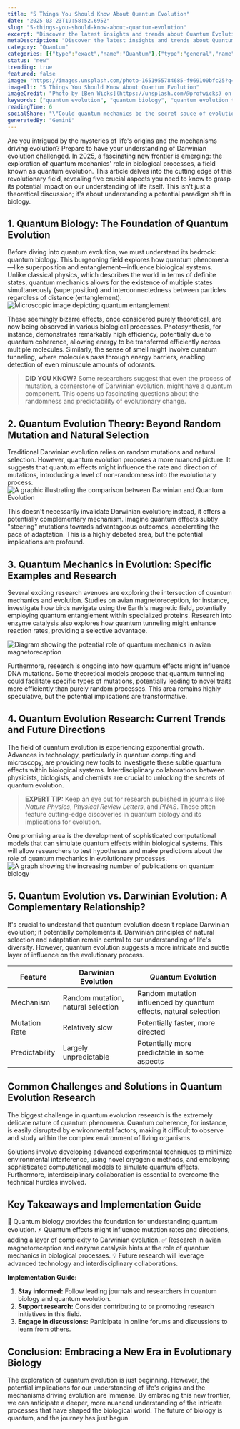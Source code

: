 ```yaml
---
title: "5 Things You Should Know About Quantum Evolution"
date: "2025-03-23T19:58:52.695Z"
slug: "5-things-you-should-know-about-quantum-evolution"
excerpt: "Discover the latest insights and trends about Quantum Evolution. This comprehensive guide covers everything you need to know about Quantum Evolution in 2025."
metaDescription: "Discover the latest insights and trends about Quantum Evolution. This comprehensive guide covers everything you need to know about Quantum Evolution in 202..."
category: "Quantum"
categories: [{"type":"exact","name":"Quantum"},{"type":"general","name":"Science"},{"type":"medium","name":"Computational Biology"},{"type":"specific","name":"Genetic Algorithms"},{"type":"niche","name":"Protein Folding"}]
status: "new"
trending: true
featured: false
image: "https://images.unsplash.com/photo-1651955784685-f969100bfc25?q=85&w=1200&fit=max&fm=webp&auto=compress"
imageAlt: "5 Things You Should Know About Quantum Evolution"
imageCredit: "Photo by [Ben Wicks](https://unsplash.com/@profwicks) on Unsplash"
keywords: ["quantum evolution", "quantum biology", "quantum evolution theory", "quantum mechanics in evolution", "quantum evolution research", "is quantum evolution real?", "quantum evolution books", "buy quantum evolution books", "quantum evolution explained simply", "quantum evolution vs darwinian evolution"]
readingTime: 6
socialShare: "\"Could quantum mechanics be the secret sauce of evolution?  New research suggests that quantum effects might not just influence, but direct the course of life's development – a paradigm shift for biology.\""
generatedBy: "Gemini"
---
```




Are you intrigued by the mysteries of life's origins and the mechanisms driving evolution?  Prepare to have your understanding of Darwinian evolution challenged.  In 2025, a fascinating new frontier is emerging: the exploration of quantum mechanics' role in biological processes, a field known as quantum evolution. This article delves into the cutting edge of this revolutionary field, revealing five crucial aspects you need to know to grasp its potential impact on our understanding of life itself.  This isn't just a theoretical discussion; it's about understanding a potential paradigm shift in biology.

## 1.  Quantum Biology: The Foundation of Quantum Evolution

Before diving into quantum evolution, we must understand its bedrock: quantum biology. This burgeoning field explores how quantum phenomena—like superposition and entanglement—influence biological systems.  Unlike classical physics, which describes the world in terms of definite states, quantum mechanics allows for the existence of multiple states simultaneously (superposition) and interconnectedness between particles regardless of distance (entanglement). ![Microscopic image depicting quantum entanglement](https://images.unsplash.com/photo-1624620178246-011ab2e9f0f3?q=85&w=1200&fit=max&fm=webp&auto=compress)

These seemingly bizarre effects, once considered purely theoretical, are now being observed in various biological processes.  Photosynthesis, for instance, demonstrates remarkably high efficiency, potentially due to quantum coherence, allowing energy to be transferred efficiently across multiple molecules.  Similarly, the sense of smell might involve quantum tunneling, where molecules pass through energy barriers, enabling detection of even minuscule amounts of odorants.

> **DID YOU KNOW?**  Some researchers suggest that even the process of mutation, a cornerstone of Darwinian evolution, might have a quantum component.  This opens up fascinating questions about the randomness and predictability of evolutionary change.

## 2.  Quantum Evolution Theory: Beyond Random Mutation and Natural Selection

Traditional Darwinian evolution relies on random mutations and natural selection.  However, quantum evolution proposes a more nuanced picture. It suggests that quantum effects might influence the rate and direction of mutations, introducing a level of non-randomness into the evolutionary process. ![A graphic illustrating the comparison between Darwinian and Quantum Evolution](https://images.unsplash.com/photo-1711024106249-414f72740f16?q=85&w=1200&fit=max&fm=webp&auto=compress)

This doesn't necessarily invalidate Darwinian evolution; instead, it offers a potentially complementary mechanism.  Imagine quantum effects subtly "steering" mutations towards advantageous outcomes, accelerating the pace of adaptation.  This is a highly debated area, but the potential implications are profound.

## 3.  Quantum Mechanics in Evolution: Specific Examples and Research

Several exciting research avenues are exploring the intersection of quantum mechanics and evolution.  Studies on avian magnetoreception, for instance, investigate how birds navigate using the Earth's magnetic field, potentially employing quantum entanglement within specialized proteins.  Research into enzyme catalysis also explores how quantum tunneling might enhance reaction rates, providing a selective advantage.

![Diagram showing the potential role of quantum mechanics in avian magnetoreception](https://images.unsplash.com/photo-1651955784685-f969100bfc25?q=85&w=1200&fit=max&fm=webp&auto=compress)

Furthermore, research is ongoing into how quantum effects might influence DNA mutations.  Some theoretical models propose that quantum tunneling could facilitate specific types of mutations, potentially leading to novel traits more efficiently than purely random processes.  This area remains highly speculative, but the potential implications are transformative.

## 4.  Quantum Evolution Research: Current Trends and Future Directions

The field of quantum evolution is experiencing exponential growth.  Advances in technology, particularly in quantum computing and microscopy, are providing new tools to investigate these subtle quantum effects within biological systems.  Interdisciplinary collaborations between physicists, biologists, and chemists are crucial to unlocking the secrets of quantum evolution.

> **EXPERT TIP:**  Keep an eye out for research published in journals like *Nature Physics*, *Physical Review Letters*, and *PNAS*.  These often feature cutting-edge discoveries in quantum biology and its implications for evolution.

One promising area is the development of sophisticated computational models that can simulate quantum effects within biological systems.  This will allow researchers to test hypotheses and make predictions about the role of quantum mechanics in evolutionary processes. ![A graph showing the increasing number of publications on quantum biology](https://images.unsplash.com/photo-1638241211470-13ca212f0461?q=85&w=1200&fit=max&fm=webp&auto=compress)

## 5.  Quantum Evolution vs. Darwinian Evolution: A Complementary Relationship?

It's crucial to understand that quantum evolution doesn't replace Darwinian evolution; it potentially complements it.  Darwinian principles of natural selection and adaptation remain central to our understanding of life's diversity. However, quantum evolution suggests a more intricate and subtle layer of influence on the evolutionary process.

| Feature          | Darwinian Evolution                               | Quantum Evolution                                    |
|-----------------|---------------------------------------------------|----------------------------------------------------|
| Mechanism        | Random mutation, natural selection                  | Random mutation influenced by quantum effects, natural selection |
| Mutation Rate     | Relatively slow                                    | Potentially faster, more directed                     |
| Predictability   | Largely unpredictable                             | Potentially more predictable in some aspects        |

##  Common Challenges and Solutions in Quantum Evolution Research

The biggest challenge in quantum evolution research is the extremely delicate nature of quantum phenomena.  Quantum coherence, for instance, is easily disrupted by environmental factors, making it difficult to observe and study within the complex environment of living organisms.

Solutions involve developing advanced experimental techniques to minimize environmental interference, using novel cryogenic methods, and employing sophisticated computational models to simulate quantum effects.  Furthermore, interdisciplinary collaboration is essential to overcome the technical hurdles involved.

## Key Takeaways and Implementation Guide

🔑 Quantum biology provides the foundation for understanding quantum evolution.
⚡ Quantum effects might influence mutation rates and directions, adding a layer of complexity to Darwinian evolution.
✅ Research in avian magnetoreception and enzyme catalysis hints at the role of quantum mechanics in biological processes.
💡 Future research will leverage advanced technology and interdisciplinary collaborations.

**Implementation Guide:**

1. **Stay informed:** Follow leading journals and researchers in quantum biology and quantum evolution.
2. **Support research:** Consider contributing to or promoting research initiatives in this field.
3. **Engage in discussions:** Participate in online forums and discussions to learn from others.

## Conclusion: Embracing a New Era in Evolutionary Biology

The exploration of quantum evolution is just beginning.  However, the potential implications for our understanding of life's origins and the mechanisms driving evolution are immense.  By embracing this new frontier, we can anticipate a deeper, more nuanced understanding of the intricate processes that have shaped the biological world. The future of biology is quantum, and the journey has just begun.

